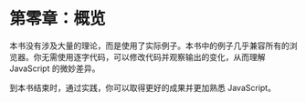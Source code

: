 # 第零章：概览

本书没有涉及大量的理论，而是使用了实际例子。本书中的例子几乎兼容所有的浏览器。你无需使用逐字代码，可以修改代码并观察输出的变化，从而理解 JavaScript 的微妙差异。

到本书结束时，通过实践，你可以取得更好的成果并更加熟悉 JavaScript。
